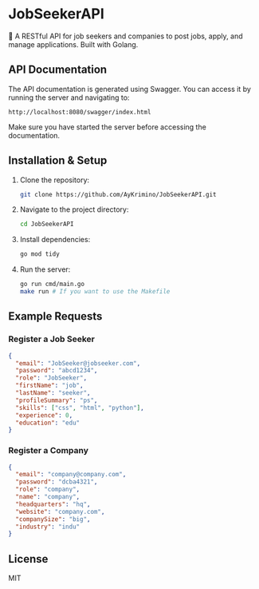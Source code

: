 # JobSeekerAPI

🚀 A RESTful API for job seekers and companies to post jobs, apply, and manage applications. Built with Golang.

## API Documentation

The API documentation is generated using Swagger. You can access it by running the server and navigating to:

```
http://localhost:8080/swagger/index.html
```

Make sure you have started the server before accessing the documentation.

## Installation & Setup

1. Clone the repository:
   ```sh
   git clone https://github.com/AyKrimino/JobSeekerAPI.git
   ```
2. Navigate to the project directory:
   ```sh
   cd JobSeekerAPI
   ```
3. Install dependencies:
   ```sh
   go mod tidy
   ```
4. Run the server:
   ```sh
   go run cmd/main.go
   make run # If you want to use the Makefile
   ```

## Example Requests

### Register a Job Seeker

```json
{
  "email": "JobSeeker@jobseeker.com",
  "password": "abcd1234",
  "role": "JobSeeker",
  "firstName": "job",
  "lastName": "seeker",
  "profileSummary": "ps",
  "skills": ["css", "html", "python"],
  "experience": 0,
  "education": "edu"
}
```

### Register a Company

```json
{
  "email": "company@company.com",
  "password": "dcba4321",
  "role": "company",
  "name": "company",
  "headquarters": "hq",
  "website": "company.com",
  "companySize": "big",
  "industry": "indu"
}
```

## License

MIT
